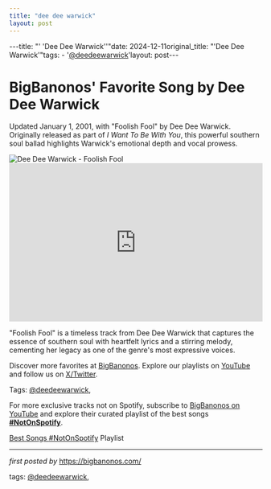 ```yaml
---
title: "dee dee warwick"
layout: post
---
```

---title: "' 'Dee Dee Warwick''"date: 2024-12-11original_title: "'Dee Dee Warwick'"tags:  - '[@deedeewarwick](/tags/deedeewarwick/)'layout: post---<!-- Post Title --><h1 >BigBanonos' Favorite Song by Dee Dee Warwick</h1> <!-- Introductory Text --><p >Updated January 1, 2001, with "Foolish Fool" by Dee Dee Warwick. Originally released as part of *I Want To Be With You*, this powerful southern soul ballad highlights Warwick's emotional depth and vocal prowess.</p> <!-- Featured Image --><div > <img src="https://upload.wikimedia.org/wikipedia/en/4/42/Dee_Dee_Warwick.jpg" alt="Dee Dee Warwick - Foolish Fool" /></div> <!-- YouTube Video Embed --><div > <iframe width="100%" height="315" src="https://www.youtube.com/embed/xja7NffwPUQ" title="DEE DEE WARWICK - FOOLISH FOOL (RARE CLIP 1969)" frameborder="0" allow="accelerometer; autoplay; clipboard-write; encrypted-media; gyroscope; picture-in-picture; web-share" referrerpolicy="strict-origin-when-cross-origin" allowfullscreen></iframe></div> <!-- Song Information --><div > <p>"Foolish Fool" is a timeless track from Dee Dee Warwick that captures the essence of southern soul with heartfelt lyrics and a stirring melody, cementing her legacy as one of the genre's most expressive voices.</p></div> <!-- Footer Links --><div > <p>Discover more favorites at <a href="https://bigbanonos.com/" target="_blank">BigBanonos</a>. Explore our playlists on <a href="https://www.youtube.com/[@BigBanonos](/tags/BigBanonos/)" target="_blank">YouTube</a> and follow us on <a href="https://x.com/bigbanonos" target="_blank">X/Twitter</a>.</p></div> <!-- Tags --><p >Tags: [@deedeewarwick](/tags/deedeewarwick/),</p><!--Subscribe and Playlist Links--><div>    <p>For more exclusive tracks not on Spotify, subscribe to <a href="https://www.youtube.com/[@BigBanonos](/tags/BigBanonos/)" target="_blank">BigBanonos on YouTube</a> and explore their curated playlist of the best songs <strong>[#NotOnSpotify](/tags/NotOnSpotify/)</strong>.</p>    <p><a href="https://www.youtube.com/playlist?list=PLtuNtuTatqI0kFahUCbtbfenC_ET5O_tr" target="_blank">Best Songs [#NotOnSpotify](/tags/NotOnSpotify/) Playlist<br /></a></p></div><hr /><p><em>first posted by</em> <a href="https://bigbanonos.com/" rel="noopener" target="_new">https://bigbanonos.com/</a></p><p>tags: [@deedeewarwick](/tags/deedeewarwick/),</p>